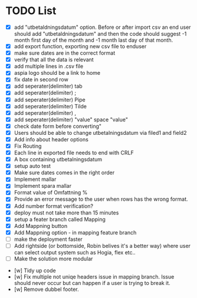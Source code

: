 # TODO List

- [x] add "utbetaldningsdatum" option. Before or after import csv an end user should add "utbetaldningsdatum" and then the code should suggest -1 month first day of the month and -1 month last day of that month. 
- [x] add export function, exporting new csv file to enduser
- [x] make sure dates are in the correct format
- [x] verify that all the data is relevant
- [x] add multiple lines in .csv file
- [x] aspia logo should be a link to home
- [x] fix date in second row
- [x] add seperater(delimiter) tab
- [x] add seperater(delimiter) ;
- [x] add seperater(delimiter) Pipe
- [x] add seperater(delimiter) Tilde
- [x] add seperater(delimiter) ,
- [x] add seperater(delimiter) "value" space "value"
- [x] check date form before converting"
- [x] Users should be able to change utbetalningsdatum via filed1 and field2
- [x] Add info about header options
- [x] Fix Routing
- [x] Each line in exported file needs to end with CRLF
- [x] A box containing utbetalningsdatum
- [x] setup auto test
- [x] Make sure dates comes in the right order
- [x] Implement mallar
- [x] Implement spara mallar
- [x] Format value of Omfattning % 
- [x] Provide an error message to the user when rows has the wrong format.
- [x] Add number format verification?
- [x] deploy must not take more than 15 minutes
- [x] setup a feater branch called Mapping
- [x] Add Mappning button
- [x] Add Mappning option - in mapping feature branch
- [ ] make the deployment faster
- [ ] Add rightside (or bottomside,  Robin belives it's a better way) where user can select output system such as Hogia, flex etc..
- [ ] Make the solution more modular
- [w] Tidy up code
- [w] Fix multiple not uniqe headers issue in mapping branch. Issue should never occur but can happen if a user is trying to break it.
- [w] Remove dubbel footer.








